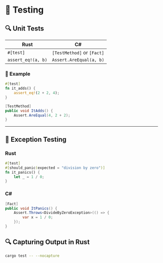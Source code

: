 # 🧪 Testing

## 🔍 Unit Tests

| Rust                     | C#                            |
|--------------------------|-------------------------------|
| `#[test]`                | `[TestMethod]` or `[Fact]`    |
| `assert_eq!(a, b)`       | `Assert.AreEqual(a, b)`       |

### 🧪 Example

```rust
#[test]
fn it_adds() {
    assert_eq!(2 + 2, 4);
}
```

```csharp
[TestMethod]
public void ItAdds() {
    Assert.AreEqual(4, 2 + 2);
}
```

---

## 🧪 Exception Testing

### Rust

```rust
#[test]
#[should_panic(expected = "division by zero")]
fn it_panics() {
    let _ = 1 / 0;
}
```

### C#  

```csharp
[Fact]
public void ItPanics() {
    Assert.Throws<DivideByZeroException>(() => {
        var x = 1 / 0;
    });
}
```

## 🔍 Capturing Output in Rust

```bash
cargo test -- --nocapture
```
